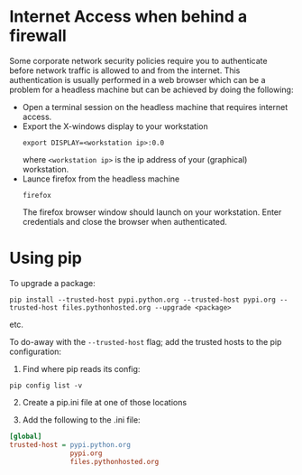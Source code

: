 
# Internet Access when behind a firewall

Some corporate network security policies require you to authenticate before network traffic is allowed to 
and from the internet. This authentication is usually performed in a web browser which can be a problem for a headless 
machine but can be achieved by doing the following:

- Open a terminal session on the headless machine that requires internet access.
- Export the X-windows display to your workstation
    ```shell script
    export DISPLAY=<workstation ip>:0.0
    ```
    where `<workstation ip>` is the ip address of your (graphical) workstation.
- Launce firefox from the headless machine
    ```shell script
    firefox
    ```
    The firefox browser window should launch on your workstation. Enter credentials and close the browser when authenticated.

# Using pip

To upgrade a package:
```shell script
pip install --trusted-host pypi.python.org --trusted-host pypi.org --trusted-host files.pythonhosted.org --upgrade <package>
``` 
etc.

To do-away with the `--trusted-host` flag; add the trusted hosts to the pip configuration:

1) Find where pip reads its config:
```shell script
pip config list -v
```
2) Create a pip.ini file at one of those locations

3) Add the following to the .ini file:
```ini
[global]
trusted-host = pypi.python.org
			   pypi.org
	           files.pythonhosted.org
```
